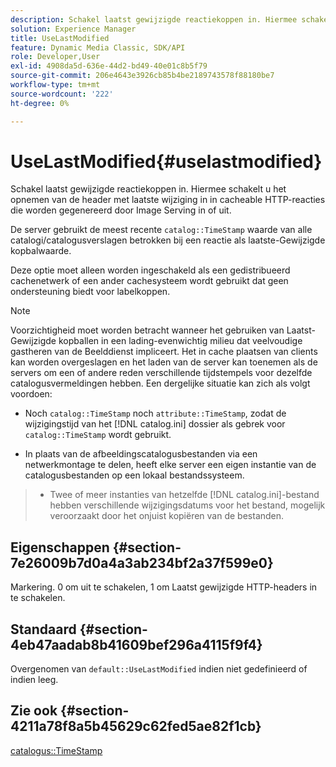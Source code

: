 ```yaml
---
description: Schakel laatst gewijzigde reactiekoppen in. Hiermee schakelt u het opnemen van de header met laatste wijziging in in cacheable HTTP-reacties die worden gegenereerd door Image Serving in of uit.
solution: Experience Manager
title: UseLastModified
feature: Dynamic Media Classic, SDK/API
role: Developer,User
exl-id: 4908da5d-636e-44d2-bd49-40e01c8b5f79
source-git-commit: 206e4643e3926cb85b4be2189743578f88180be7
workflow-type: tm+mt
source-wordcount: '222'
ht-degree: 0%

---
```


# UseLastModified{#uselastmodified}

Schakel laatst gewijzigde reactiekoppen in. Hiermee schakelt u het opnemen van de header met laatste wijziging in in cacheable HTTP-reacties die worden gegenereerd door Image Serving in of uit.

De server gebruikt de meest recente `catalog::TimeStamp` waarde van alle catalogi/catalogusverslagen betrokken bij een reactie als laatste-Gewijzigde kopbalwaarde.

Deze optie moet alleen worden ingeschakeld als een gedistribueerd cachenetwerk of een ander cachesysteem wordt gebruikt dat geen ondersteuning biedt voor labelkoppen.

>[!NOTE]
>
>Voorzichtigheid moet worden betracht wanneer het gebruiken van Laatst-Gewijzigde kopballen in een lading-evenwichtig milieu dat veelvoudige gastheren van de Beelddienst impliceert. Het in cache plaatsen van clients kan worden overgeslagen en het laden van de server kan toenemen als de servers om een of andere reden verschillende tijdstempels voor dezelfde catalogusvermeldingen hebben. Een dergelijke situatie kan zich als volgt voordoen:
>
>* Noch `catalog::TimeStamp` noch `attribute::TimeStamp`, zodat de wijzigingstijd van het [!DNL catalog.ini] dossier als gebrek voor `catalog::TimeStamp` wordt gebruikt.
   >
   >
* In plaats van de afbeeldingscatalogusbestanden via een netwerkmontage te delen, heeft elke server een eigen instantie van de catalogusbestanden op een lokaal bestandssysteem.
>* Twee of meer instanties van hetzelfde [!DNL catalog.ini]-bestand hebben verschillende wijzigingsdatums voor het bestand, mogelijk veroorzaakt door het onjuist kopiëren van de bestanden.

>



## Eigenschappen {#section-7e26009b7d0a4a3ab234bf2a37f599e0}

Markering. 0 om uit te schakelen, 1 om Laatst gewijzigde HTTP-headers in te schakelen.

## Standaard {#section-4eb47aadab8b41609bef296a4115f9f4}

Overgenomen van `default::UseLastModified` indien niet gedefinieerd of indien leeg.

## Zie ook {#section-4211a78f8a5b45629c62fed5ae82f1cb}

[catalogus::TimeStamp](../../../../../is-api/image-catalog/image-serving-api-ref/c-image-catalog-reference/c-image-svg-data-reference/c-image-data-reference/r-timestamp-cat.md#reference-59a27b72f4cb4a53a3baba83214c4ded)
